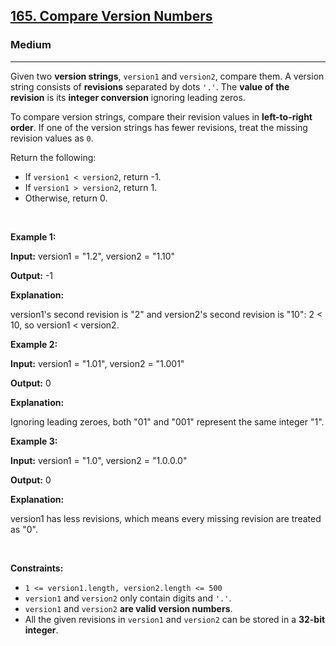 <h2><a href="https://leetcode.com/problems/compare-version-numbers/solutions/?envType=daily-question&envId=2025-09-23">165. Compare Version Numbers</a></h2><h3>Medium</h3><hr><p>Given two <strong>version strings</strong>, <code>version1</code> and <code>version2</code>, compare them. A version string consists of <strong>revisions</strong> separated by dots <code>&#39;.&#39;</code>. The <strong>value of the revision</strong> is its <strong>integer conversion</strong> ignoring leading zeros.</p>

<p>To compare version strings, compare their revision values in <strong>left-to-right order</strong>. If one of the version strings has fewer revisions, treat the missing revision values as <code>0</code>.</p>

<p>Return the following:</p>

<ul>
	<li>If <code>version1 &lt; version2</code>, return -1.</li>
	<li>If <code>version1 &gt; version2</code>, return 1.</li>
	<li>Otherwise, return 0.</li>
</ul>

<p>&nbsp;</p>
<p><strong class="example">Example 1:</strong></p>

<div class="example-block">
<p><strong>Input:</strong> <span class="example-io">version1 = &quot;1.2&quot;, version2 = &quot;1.10&quot;</span></p>

<p><strong>Output:</strong> <span class="example-io">-1</span></p>

<p><strong>Explanation:</strong></p>

<p>version1&#39;s second revision is &quot;2&quot; and version2&#39;s second revision is &quot;10&quot;: 2 &lt; 10, so version1 &lt; version2.</p>
</div>

<p><strong class="example">Example 2:</strong></p>

<div class="example-block">
<p><strong>Input:</strong> <span class="example-io">version1 = &quot;1.01&quot;, version2 = &quot;1.001&quot;</span></p>

<p><strong>Output:</strong> <span class="example-io">0</span></p>

<p><strong>Explanation:</strong></p>

<p>Ignoring leading zeroes, both &quot;01&quot; and &quot;001&quot; represent the same integer &quot;1&quot;.</p>
</div>

<p><strong class="example">Example 3:</strong></p>

<div class="example-block">
<p><strong>Input:</strong> <span class="example-io">version1 = &quot;1.0&quot;, version2 = &quot;1.0.0.0&quot;</span></p>

<p><strong>Output:</strong> <span class="example-io">0</span></p>

<p><strong>Explanation:</strong></p>

<p>version1 has less revisions, which means every missing revision are treated as &quot;0&quot;.</p>
</div>

<p>&nbsp;</p>
<p><strong>Constraints:</strong></p>

<ul>
	<li><code>1 &lt;= version1.length, version2.length &lt;= 500</code></li>
	<li><code>version1</code> and <code>version2</code>&nbsp;only contain digits and <code>&#39;.&#39;</code>.</li>
	<li><code>version1</code> and <code>version2</code>&nbsp;<strong>are valid version numbers</strong>.</li>
	<li>All the given revisions in&nbsp;<code>version1</code> and <code>version2</code>&nbsp;can be stored in&nbsp;a&nbsp;<strong>32-bit integer</strong>.</li>
</ul>
